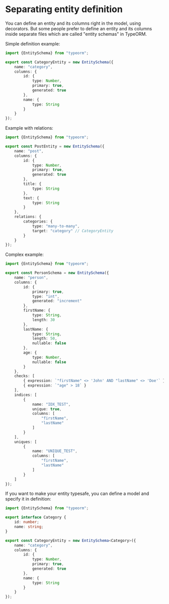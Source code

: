 # Separating entity definition

You can define an entity and its columns right in the model, using decorators. 
But some people prefer to define an entity and its columns inside separate files
which are called "entity schemas" in TypeORM.

Simple definition example:

```ts
import {EntitySchema} from "typeorm";

export const CategoryEntity = new EntitySchema({
    name: "category",
    columns: {
        id: {
            type: Number,
            primary: true,
            generated: true
        },
        name: {
            type: String
        }
    }
});
```

Example with relations:

```ts
import {EntitySchema} from "typeorm";

export const PostEntity = new EntitySchema({
    name: "post",
    columns: {
        id: {
            type: Number,
            primary: true,
            generated: true
        },
        title: {
            type: String
        },
        text: {
            type: String
        }
    },
    relations: {
        categories: {
            type: "many-to-many",
            target: "category" // CategoryEntity
        }
    }
});
```

Complex example:

```ts
import {EntitySchema} from "typeorm";

export const PersonSchema = new EntitySchema({
    name: "person",
    columns: {
        id: {
            primary: true,
            type: "int",
            generated: "increment"
        },
        firstName: {
            type: String,
            length: 30
        },
        lastName: {
            type: String,
            length: 50,
            nullable: false
        },
        age: {
            type: Number,
            nullable: false
        }
    },
    checks: [
        { expression: `"firstName" <> 'John' AND "lastName" <> 'Doe'` },
        { expression: `"age" > 18` }
    ],
    indices: [
        {
            name: "IDX_TEST",
            unique: true,
            columns: [
                "firstName",
                "lastName"
            ]
        }
    ],
    uniques: [
        {
            name: "UNIQUE_TEST",
            columns: [
                "firstName",
                "lastName"
            ]
        }
    ]
});
```

If you want to make your entity typesafe, you can define a model and specify it in definition:

```ts
import {EntitySchema} from "typeorm";

export interface Category {
    id: number;
    name: string;
}

export const CategoryEntity = new EntitySchema<Category>({
    name: "category",
    columns: {
        id: {
            type: Number,
            primary: true,
            generated: true
        },
        name: {
            type: String
        }
    }
});
```

